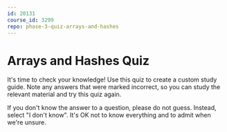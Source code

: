 ```yaml
---
id: 20131
course_id: 3299
repo: phase-3-quiz-arrays-and-hashes
---
```


# Arrays and Hashes Quiz

It's time to check your knowledge! Use this quiz to create a custom study guide.
Note any answers that were marked incorrect, so you can study the relevant
material and try this quiz again.

If you don't know the answer to a question, please do not guess. Instead, select
"I don't know". It's OK not to know everything and to admit when we're unsure.
